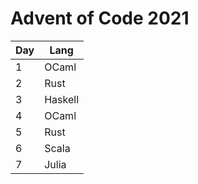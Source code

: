 # Advent of Code 2021

| Day | Lang    |
| --- | ------- |
| 1   | OCaml   | 
| 2   | Rust    | 
| 3   | Haskell |
| 4   | OCaml   | 
| 5   | Rust    | 
| 6   | Scala   | 
| 7   | Julia   | 
